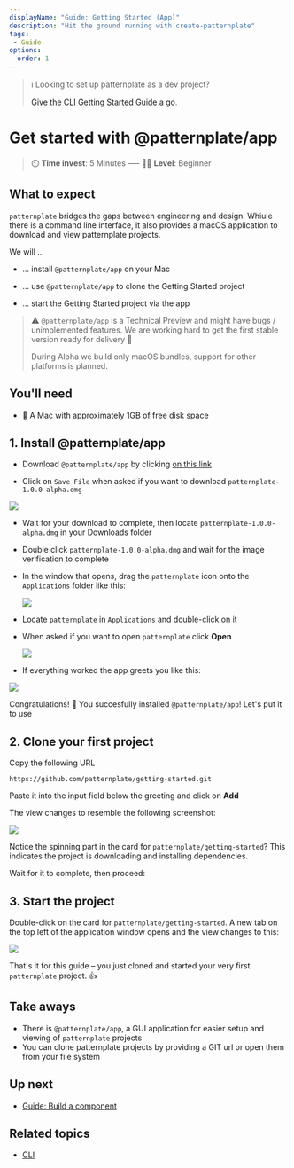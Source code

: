 ```yaml
---
displayName: "Guide: Getting Started (App)"
description: "Hit the ground running with create-patternplate"
tags: 
 - Guide
options:
  order: 1
---
```


> :information_source: Looking to set up patternplate as a dev project? 
>
> [Give the CLI Getting Started Guide a go](./doc/docs/guides/getting-started?guides-enabled=true).

# Get started with @patternplate/app

> :timer_clock: **Time invest**: 5 Minutes ––– :woman_student: **Level**: Beginner

## What to expect

`patternplate` bridges the gaps between engineering and design. Whiule there is a command line interface, it also provides a macOS application to download and view patternplate projects.

We will …

* … install `@patternplate/app` on your Mac

* … use `@patternplate/app` to clone the Getting Started project

* … start the Getting Started project via the app

> :warning: `@patternplate/app` is a Technical Preview and might have bugs / unimplemented features. We are working hard to get the first stable version
ready for delivery :crossed_fingers: 
> 
> During Alpha we build only macOS bundles, support for other platforms is planned.

## You'll need

* :apple: A Mac with approximately 1GB of free disk space


## 1. Install @patternplate/app

* Download `@patternplate/app` by clicking [on this link](https://github.com/patternplate/app/releases/download/Alpha/patternplate-1.0.0-alpha.dmg)

* Click on `Save File` when asked if you want to download `patternplate-1.0.0-alpha.dmg`

![](https://patternplate.github.io/media/screenshots/save-file.png)

* Wait for your download to complete, then locate `patternplate-1.0.0-alpha.dmg` in your Downloads folder

* Double click `patternplate-1.0.0-alpha.dmg` and wait for the image verification to complete

* In the window that opens, drag the `patternplate` icon onto the `Applications` folder like this:

  ![](https://patternplate.github.io/media/screenshots/drag-on-application.gif)

* Locate `patternplate` in `Applications` and double-click on it

* When asked if you want to open `patternplate` click **Open**

  ![](https://patternplate.github.io/media/screenshots/open.png)

* If everything worked the app greets you like this:

 ![](https://patternplate.github.io/media/screenshots/greeting.png)


Congratulations! :tada: You succesfully installed `@patternplate/app`! Let's put it to use

## 2. Clone your first project

Copy the following URL 

```
https://github.com/patternplate/getting-started.git
```

Paste it into the input field below the greeting and click on **Add**

The view changes to resemble the following screenshot:

![](https://patternplate.github.io/media/screenshots/cloning.png)

Notice the spinning part in the card for `patternplate/getting-started`? 
This indicates the project is downloading and installing dependencies. 

Wait for it to complete, then proceed:

## 3. Start the project

Double-click on the card for `patternplate/getting-started`. 
A new tab on the top left of the application window opens and the view
changes to this:

![](https://patternplate.github.io/media/screenshots/getting-started.png)

That's it for this guide – you just cloned and started your very first `patternplate` project. :+1:

## Take aways

* There is `@patternplate/app`, a GUI application for easier setup and viewing of `patternplate` projects
* You can clone patternplate projects by providing a GIT url or open them from your file system

## Up next

* [Guide: Build a component](./doc/docs/guides/add-component?guides-enabled=true)

## Related topics

* [CLI](./doc/docs/reference/cli?reference-enabled=true)
